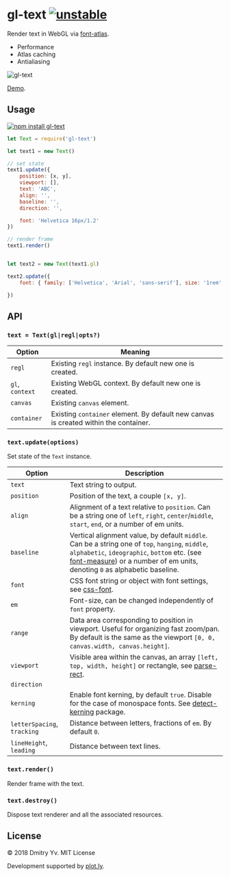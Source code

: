 # gl-text [![unstable](https://img.shields.io/badge/stability-unstable-green.svg)](http://github.com/badges/stability-badges)

Render text in WebGL via [font-atlas](https://ghub.io/font-atlas).

* Performance
* Atlas caching
* Antialiasing

![gl-text](https://github.com/dy/gl-text/blob/master/preview.png?raw=true)

[Demo](https://dy.github.io/gl-text).


## Usage

[![npm install gl-text](https://nodei.co/npm/gl-text.png?mini=true)](https://npmjs.org/package/gl-text/)

```js
let Text = require('gl-text')

let text1 = new Text()

// set state
text1.update({
	position: [x, y],
	viewport: [],
	text: 'ABC',
	align: '',
	baseline: '',
	direction: '',

	font: 'Helvetica 16px/1.2'
})

// render frame
text1.render()


let text2 = new Text(text1.gl)

text2.update({
	font: { family: ['Helvetica', 'Arial', 'sans-serif'], size: '1rem' },

})
```

## API

### `text = Text(gl|regl|opts?)`

Option | Meaning
---|---
`regl` | Existing `regl` instance. By default new one is created.
`gl`, `context` | Existing WebGL context. By default new one is created.
`canvas` | Existing `canvas` element.
`container` | Existing `container` element. By default new canvas is created within the container.

### `text.update(options)`

Set state of the `Text` instance.

Option | Description
---|---
`text` | Text string to output.
`position` | Position of the text, a couple `[x, y]`.
`align` | Alignment of a text relative to `position`. Can be a string one of `left`, `right`, `center`/`middle`, `start`, `end`, or a number of em units.
`baseline` | Vertical alignment value, by default `middle`. Can be a string one of `top`, `hanging`, `middle`, `alphabetic`, `ideographic`, `bottom` etc. (see [font-measure](https://ghub.io/font-measure)) or a number of em units, denoting `0` as alphabetic baseline.
`font` | CSS font string or object with font settings, see [css-font](https://ghub.io/css-font).
`em` | Font-size, can be changed independently of `font` property.
`range` | Data area corresponding to position in viewport. Useful for organizing fast zoom/pan. By default is the same as the viewport `[0, 0, canvas.width, canvas.height]`.
`viewport` | Visible area within the canvas, an array `[left, top, width, height]` or rectangle, see [parse-rect](https://ghub.io/parse-rect).
`direction` |
`kerning` | Enable font kerning, by default `true`. Disable for the case of monospace fonts. See [detect-kerning](https://ghub.io/detect-kerning) package.
`letterSpacing`, `tracking` | Distance between letters, fractions of `em`. By default `0`.
`lineHeight`, `leading` | Distance between text lines.

### `text.render()`

Render frame with the text.

### `text.destroy()`

Dispose text renderer and all the associated resources.


## License

© 2018 Dmitry Yv. MIT License

Development supported by [plot.ly](https://github.com/plotly/).
